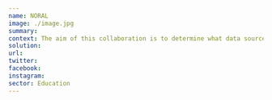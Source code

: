 ```yaml
---
name: NORAL
image: ./image.jpg
summary: 
context: The aim of this collaboration is to determine what data sources and techniques best reflect the challenges of child poverty, and subsequently provide a means to assess the poverty related attainment gap as a result – which will further allow individual school settings, local authorities and other bodies to plan targeted interventions to reduce it.  
solution: 
url:
twitter:
facebook: 
instagram:
sector: Education
---
```

